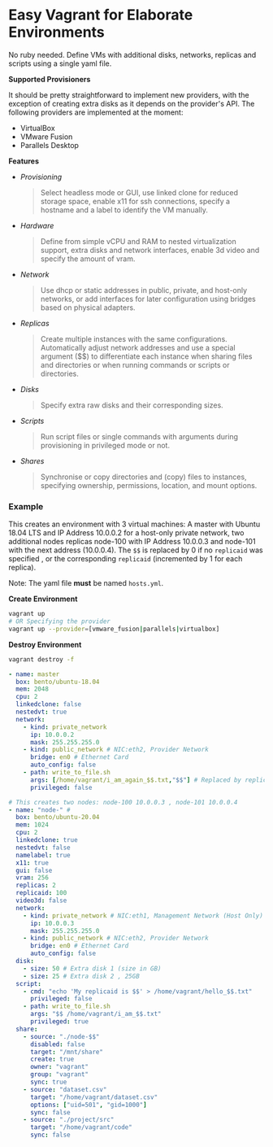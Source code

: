 # Easy Vagrant for Elaborate Environments

No ruby needed. Define VMs with additional disks, networks, replicas and scripts using a single yaml file.

**Supported Provisioners**

It should be pretty straightforward to implement new providers, with the exception of creating extra disks as it depends on the provider's API. The following providers are implemented at the moment:

- VirtualBox
- VMware Fusion
- Parallels Desktop


**Features**

- *Provisioning*
  > Select headless mode or GUI, use linked clone for reduced storage space, enable x11 for ssh connections, specify a hostname and a label to identify the VM manually.
- *Hardware*
  > Define from simple vCPU and RAM to nested virtualization support, extra disks and network interfaces, enable 3d video and specify the amount of vram.
- *Network*
  > Use dhcp or static addresses in public, private, and host-only networks, or add interfaces for later configuration using bridges based on physical adapters.
- *Replicas*
  > Create multiple instances with the same configurations. Automatically adjust network addresses and use a special argument ($$) to differentiate each instance when sharing files and directories or when running commands or scripts or directories.
- *Disks*
  > Specify extra raw disks and their corresponding sizes.
- *Scripts*
  > Run script files or single commands with arguments during provisioning in privileged mode or not.
- *Shares*
  > Synchronise or copy directories and (copy) files to instances, specifying ownership, permissions, location, and mount options.


### Example

This creates an environment with 3 virtual machines: A master with Ubuntu 18.04 LTS and IP Address 10.0.0.2 for a host-only private network, two additional nodes replicas node-100 with IP Address 10.0.0.3 and node-101 with the next address (10.0.0.4). The `$$` is replaced by 0 if no `replicaid` was specified , or the corresponding `replicaid` (incremented by 1 for each replica).

Note: The yaml file **must** be named `hosts.yml`.

**Create Environment**
```sh
vagrant up
# OR Specifying the provider
vagrant up --provider=[vmware_fusion|parallels|virtualbox]
```

**Destroy Environment**
```sh
vagrant destroy -f
```



```yaml
- name: master
  box: bento/ubuntu-18.04
  mem: 2048
  cpu: 2
  linkedclone: false
  nestedvt: true
  network:
    - kind: private_network
      ip: 10.0.0.2
      mask: 255.255.255.0
    - kind: public_network # NIC:eth2, Provider Network
      bridge: en0 # Ethernet Card
      auto_config: false
    - path: write_to_file.sh
      args: [/home/vagrant/i_am_again_$$.txt,"$$"] # Replaced by replicaid, defaults to 0
      privileged: false

# This creates two nodes: node-100 10.0.0.3 , node-101 10.0.0.4
- name: "node-" #
  box: bento/ubuntu-20.04
  mem: 1024
  cpu: 2
  linkedclone: true
  nestedvt: false
  namelabel: true
  x11: true
  gui: false
  vram: 256
  replicas: 2
  replicaid: 100
  video3d: false
  network:
    - kind: private_network # NIC:eth1, Management Network (Host Only)  NIC: eth1
      ip: 10.0.0.3
      mask: 255.255.255.0
    - kind: public_network # NIC:eth2, Provider Network
      bridge: en0 # Ethernet Card
      auto_config: false
  disk:
    - size: 50 # Extra disk 1 (size in GB)
    - size: 25 # Extra disk 2 , 25GB
  script:
    - cmd: "echo 'My replicaid is $$' > /home/vagrant/hello_$$.txt"
      privileged: false
    - path: write_to_file.sh
      args: "$$ /home/vagrant/i_am_$$.txt" 
      privileged: true
  share:
    - source: "./node-$$"
      disabled: false
      target: "/mnt/share"
      create: true
      owner: "vagrant"
      group: "vagrant"
      sync: true
    - source: "dataset.csv"
      target: "/home/vagrant/dataset.csv"
      options: ["uid=501", "gid=1000"]
      sync: false
    - source: "./project/src"
      target: "/home/vagrant/code"
      sync: false
```
